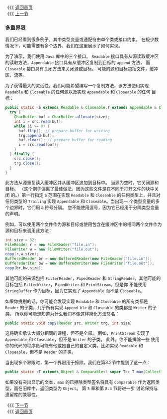 《《《 [返回首页](../README.md)       <br/>
《《《 [上一节](05_Enumerated_Types.md)

### 多重界限

我们已经看到很多例子，其中类型变量或通配符由单个类或接口约束。 在极少数情况下，可能需要有多个边界，我们在这里展示了如何实现。

为了演示，我们使用 `Java` 库中的三个接口。 `Readable` 接口具有从源读取缓冲区的读取方法，`Appendable` 接口具有从缓冲区复制到目标的 `append` 方法，
而 `Closeable` 接口具有关闭方法来关闭源或目标。 可能的源和目标包括文件，缓冲区，流等。

为了获得最大的灵活性，我们可能希望编写一个复制方法，该方法使用实现 `Readable` 和 `Closeable` 的任何源以及实现 `Appendable` 和 `Closeable` 的任何
目标：

```java
public static <S extends Readable & Closeable,T extends Appendable & Closeable> void copy(S src, T trg, int size) throws IOException {
  try {
    CharBuffer buf = CharBuffer.allocate(size);
    int i = src.read(buf);
    while (i >= 0) {
      buf.flip(); // prepare buffer for writing
      trg.append(buf);
      buf.clear(); // prepare buffer for reading
      i = src.read(buf);
    }
  } finally {
    src.close();
    trg.close();
  }
}   
```

此方法从源重复读入缓冲区并从缓冲区追加到目标中。 当源为空时，它关闭源和目标。 （这个例子偏离了最佳做法，因为这些文件是在不同于打开文件的块中关闭
的。）第一行指定 `S` 范围在实现 `Readable` 和 `Closeable` 的任何类型上，并且对任何类型的 `Trailing` 实现 `Appendable` 和 `Closeable`。当出现一
个类型变量的多个边界时，它们用 `&` 符号分隔。 您不能使用逗号，因为它已经用于分隔类型变量的声明。

例如，可以使用两个文件作为源和目标或使用包含在缓冲区中的相同两个文件作为源和目标来调用此方法：

```java
int size = 32;
FileReader r = new FileReader("file.in");
FileWriter w = new FileWriter("file.out");
copy(r,w,size);
BufferedReader br = new BufferedReader(new FileReader("file.in"));
BufferedWriter bw = new BufferedWriter(new FileWriter("file.out"));
copy(br,bw,size);
```

其他可能的来源包括 `FilterReader`，`PipedReader` 和 `StringReader`，其他可能的目标包括 `FilterWriter`，`PipedWriter` 和 `PrintStream`。但是你
不能使用 `StringBuffer` 作为目标，因为它实现了 `Appendable` 而不是 `Closeable`。

如果你挑剔的话，你可能会发现实现 `Readable` 和 `Closeable` 的所有类都是 `Reader` 的子类，几乎所有实现 `Append ble` 和 `Closeable` 的类都是 
`Writer` 的子类。 所以你可能想知道为什么我们不像这样简化方法签名：

```java
public static void copy(Reader src, Writer trg, int size)
```

这将确实承认大部分相同的课程，但不是全部。 例如，`PrintStream` 实现了 `Appendable` 和 `Closeable`，但不是 `Writer` 的子类。 此外，你不能排除一些
使用你的代码的程序员可能有他或她自己的自定义类，比如实现 `Readable` 和 `Closeable`，但不是 `Reader` 的子类。

当出现多个界限时，第一个界限用于擦除。我们在第3.2节中提到了这一点：

```java
public static <T extends Object & Comparable<? super T>> T max(Collection<? extends T> coll)
```

如果没有突出显示的文本，`max` 的已擦除类型签名将具有 `Comparable` 作为返回类型，而在旧库中，返回类型为 `Object`。 第 `5` 章和第 `8.4` 节将进一步
讨论保持与遗留库的兼容性。

《《《 [下一节](07_Bridges.md)      <br/>
《《《 [返回首页](../README.md)
